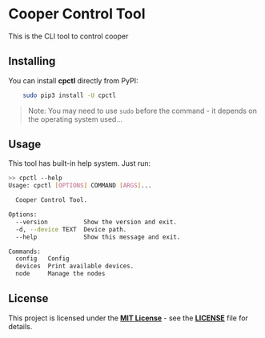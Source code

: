 # Cooper Control Tool

This is the CLI tool to control cooper

## Installing

You can install **cpctl** directly from PyPI:


```sh
    sudo pip3 install -U cpctl
```

> Note: You may need to use `sudo` before the command - it depends on the operating system used...

## Usage

This tool has built-in help system. Just run:

```sh
>> cpctl --help
Usage: cpctl [OPTIONS] COMMAND [ARGS]...

  Cooper Control Tool.

Options:
  --version          Show the version and exit.
  -d, --device TEXT  Device path.
  --help             Show this message and exit.

Commands:
  config   Config
  devices  Print available devices.
  node     Manage the nodes

```

## License

This project is licensed under the [**MIT License**](https://opensource.org/licenses/MIT/) - see the [**LICENSE**](LICENSE) file for details.
